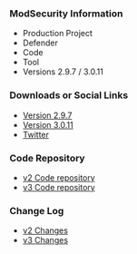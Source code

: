 ### ModSecurity Information
* <i class="fas fa-flask" style="color:rgb(90,129,175);"></i> Production Project
* <i class="fas fa-shield-alt" style="color:rgb(90,129,175);"></i> Defender
* <i class="fas fa-code" style="color:rgb(90,129,175);"></i> Code
* <i class="fas fa-tools" style="color:#233e81;"></i> Tool
* Versions 2.9.7 / 3.0.11

### Downloads or Social Links
* [Version 2.9.7](https://github.com/spiderlabs/modsecurity/releases/tag/v2.9.7)
* [Version 3.0.11](https://github.com/spiderlabs/modsecurity/releases/tag/v3.0.11)
* [Twitter](https://twitter.com/modsecurity)

### Code Repository
* [v2 Code repository](https://github.com/SpiderLabs/ModSecurity/tree/v2/master)
* [v3 Code repository](https://github.com/SpiderLabs/ModSecurity)

### Change Log
* [v2 Changes](https://github.com/SpiderLabs/ModSecurity/blob/v2/master/CHANGES)
* [v3 Changes](https://github.com/SpiderLabs/ModSecurity/blob/v3/master/CHANGES)

